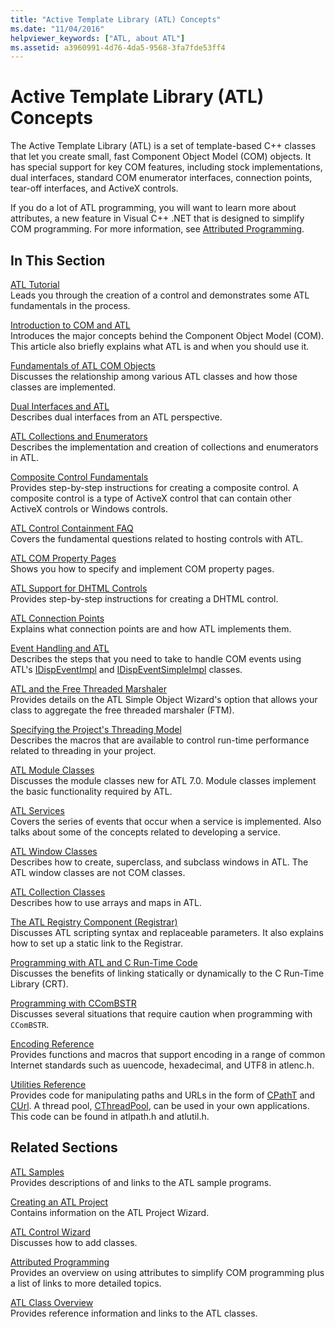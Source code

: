 ```yaml
---
title: "Active Template Library (ATL) Concepts"
ms.date: "11/04/2016"
helpviewer_keywords: ["ATL, about ATL"]
ms.assetid: a3960991-4d76-4da5-9568-3fa7fde53ff4
---
```

# Active Template Library (ATL) Concepts

The Active Template Library (ATL) is a set of template-based C++ classes that let you create small, fast Component Object Model (COM) objects. It has special support for key COM features, including stock implementations, dual interfaces, standard COM enumerator interfaces, connection points, tear-off interfaces, and ActiveX controls.

If you do a lot of ATL programming, you will want to learn more about attributes, a new feature in Visual C++ .NET that is designed to simplify COM programming. For more information, see [Attributed Programming](../windows/attributed-programming-concepts.md).

## In This Section

[ATL Tutorial](../atl/active-template-library-atl-tutorial.md)<br/>
Leads you through the creation of a control and demonstrates some ATL fundamentals in the process.

[Introduction to COM and ATL](../atl/introduction-to-com-and-atl.md)<br/>
Introduces the major concepts behind the Component Object Model (COM). This article also briefly explains what ATL is and when you should use it.

[Fundamentals of ATL COM Objects](../atl/fundamentals-of-atl-com-objects.md)<br/>
Discusses the relationship among various ATL classes and how those classes are implemented.

[Dual Interfaces and ATL](../atl/dual-interfaces-and-atl.md)<br/>
Describes dual interfaces from an ATL perspective.

[ATL Collections and Enumerators](../atl/atl-collections-and-enumerators.md)<br/>
Describes the implementation and creation of collections and enumerators in ATL.

[Composite Control Fundamentals](../atl/atl-composite-control-fundamentals.md)<br/>
Provides step-by-step instructions for creating a composite control. A composite control is a type of ActiveX control that can contain other ActiveX controls or Windows controls.

[ATL Control Containment FAQ](../atl/atl-control-containment-faq.md)<br/>
Covers the fundamental questions related to hosting controls with ATL.

[ATL COM Property Pages](../atl/atl-com-property-pages.md)<br/>
Shows you how to specify and implement COM property pages.

[ATL Support for DHTML Controls](../atl/atl-support-for-dhtml-controls.md)<br/>
Provides step-by-step instructions for creating a DHTML control.

[ATL Connection Points](../atl/atl-connection-points.md)<br/>
Explains what connection points are and how ATL implements them.

[Event Handling and ATL](../atl/event-handling-and-atl.md)<br/>
Describes the steps that you need to take to handle COM events using ATL's [IDispEventImpl](../atl/reference/idispeventimpl-class.md) and [IDispEventSimpleImpl](../atl/reference/idispeventsimpleimpl-class.md) classes.

[ATL and the Free Threaded Marshaler](../atl/atl-and-the-free-threaded-marshaler.md)<br/>
Provides details on the ATL Simple Object Wizard's option that allows your class to aggregate the free threaded marshaler (FTM).

[Specifying the Project's Threading Model](../atl/specifying-the-threading-model-for-a-project-atl.md)<br/>
Describes the macros that are available to control run-time performance related to threading in your project.

[ATL Module Classes](../atl/atl-module-classes.md)<br/>
Discusses the module classes new for ATL 7.0. Module classes implement the basic functionality required by ATL.

[ATL Services](../atl/atl-services.md)<br/>
Covers the series of events that occur when a service is implemented. Also talks about some of the concepts related to developing a service.

[ATL Window Classes](../atl/atl-window-classes.md)<br/>
Describes how to create, superclass, and subclass windows in ATL. The ATL window classes are not COM classes.

[ATL Collection Classes](../atl/atl-collection-classes.md)<br/>
Describes how to use arrays and maps in ATL.

[The ATL Registry Component (Registrar)](../atl/atl-registry-component-registrar.md)<br/>
Discusses ATL scripting syntax and replaceable parameters. It also explains how to set up a static link to the Registrar.

[Programming with ATL and C Run-Time Code](../atl/programming-with-atl-and-c-run-time-code.md)<br/>
Discusses the benefits of linking statically or dynamically to the C Run-Time Library (CRT).

[Programming with CComBSTR](../atl/programming-with-ccombstr-atl.md)<br/>
Discusses several situations that require caution when programming with `CComBSTR`.

[Encoding Reference](../atl/atl-encoding-reference.md)<br/>
Provides functions and macros that support encoding in a range of common Internet standards such as uuencode, hexadecimal, and UTF8 in atlenc.h.

[Utilities Reference](../atl/atl-utilities-reference.md)<br/>
Provides code for manipulating paths and URLs in the form of [CPathT](../atl/reference/cpatht-class.md) and [CUrl](../atl/reference/curl-class.md). A thread pool, [CThreadPool](../atl/reference/cthreadpool-class.md), can be used in your own applications. This code can be found in atlpath.h and atlutil.h.

## Related Sections

[ATL Samples](../overview/visual-cpp-samples.md)<br/>
Provides descriptions of and links to the ATL sample programs.

[Creating an ATL Project](../atl/reference/creating-an-atl-project.md)<br/>
Contains information on the ATL Project Wizard.

[ATL Control Wizard](../atl/reference/atl-control-wizard.md)<br/>
Discusses how to add classes.

[Attributed Programming](../windows/attributed-programming-concepts.md)<br/>
Provides an overview on using attributes to simplify COM programming plus a list of links to more detailed topics.

[ATL Class Overview](../atl/atl-class-overview.md)<br/>
Provides reference information and links to the ATL classes.
